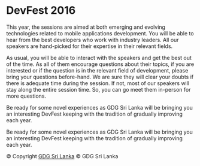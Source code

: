 DevFest 2016
============

This year, the sessions are aimed at both emerging and evolving technologies related to mobile applications development. You will be able to hear from the best developers who work with industry leaders. All our speakers are hand-picked for their expertise in their relevant fields. 

As usual, you will be able to interact with the speakers and get the best out of the time. As all of them encourage questions about their topics, if you are interested or if the question is in the relevant field of development, please bring your questions before-hand. We are sure they will clear your doubts if there is adequate time during the session. If not, most of our speakers will stay along the entire session time. So, you can go meet them in-person for more questions. 

Be ready for some novel experiences as GDG Sri Lanka will be bringing you an interesting DevFest keeping with the tradition of gradually improving each year.

Be ready for some novel experiences as GDG Sri Lanka will be bringing you an interesting DevFest keeping with the tradition of gradually improving each year.

© Copyright <a href="http://gdgsrilanka.org/">GDG Sri Lanka</a>
© GDG Sri Lanka

